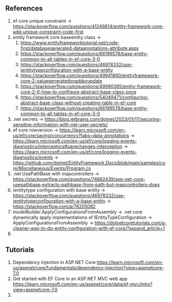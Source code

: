 ## References
1. ef core unique constraint -> https://stackoverflow.com/questions/41246614/entity-framework-core-add-unique-constraint-code-first
2. entity framework core baseentity class -> 
   1. https://www.entityframeworktutorial.net/code-first/databasegenerated-dataannotations-attribute.aspx
   2. https://stackoverflow.com/questions/66199578/base-entity-common-to-all-tables-in-ef-core-3-0
   3. https://stackoverflow.com/questions/46978332/use-ientitytypeconfiguration-with-a-base-entity
   4. https://stackoverflow.com/questions/49941860/entityframework-core-2-valuegeneratedonaddorupdate
   5. https://stackoverflow.com/questions/49990365/entity-framework-core-2-0-how-to-configure-abstract-base-class-once
   6. https://stackoverflow.com/questions/54049471/configuring-abstract-base-class-without-creating-table-in-ef-core
   7. https://stackoverflow.com/questions/66199578/base-entity-common-to-all-tables-in-ef-core-3-0
3. .net secrets -> https://blog.jetbrains.com/dotnet/2023/01/17/securing-sensitive-information-with-net-user-secrets/
4. ef core rowversion -> https://learn.microsoft.com/en-us/ef/core/saving/concurrency?tabs=data-annotations -> https://learn.microsoft.com/en-us/ef/core/logging-events-diagnostics/interceptors#savechanges-interception -> https://learn.microsoft.com/en-us/ef/core/logging-events-diagnostics/events -> https://github.com/dotnet/EntityFramework.Docs/blob/main/samples/core/Miscellaneous/Events/Program.cs
5. .net UsePathBase with mapcontrollers -> https://stackoverflow.com/questions/74882439/asp-net-core-usepathbase-extracts-pathbase-from-path-but-mapcontrollers-does
6. ientitytype configuration with base entity -> https://stackoverflow.com/questions/46978332/use-ientitytypeconfiguration-with-a-base-entity -> https://stackoverflow.com/a/76205082
7. modelBuilder.ApplyConfigurationsFromAssembly -> .net core dynamically apply implementations of IEntityTypeConfiguration -> ApplyConfigurationsFromAssembly -> https://dotnetcoretutorials.com/a-cleaner-way-to-do-entity-configuration-with-ef-core/?expand_article=1
8. 



## Tutorials
1. Dependency injection in ASP.NET Core https://learn.microsoft.com/en-us/aspnet/core/fundamentals/dependency-injection?view=aspnetcore-7.0
2. Get started with EF Core in an ASP.NET MVC web app https://learn.microsoft.com/en-us/aspnet/core/data/ef-mvc/intro?view=aspnetcore-7.0
3. 

 
